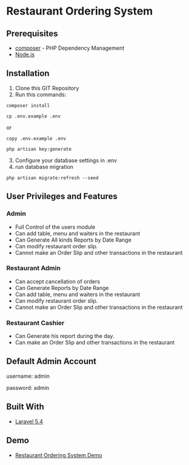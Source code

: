 # Restaurant Ordering System

## Prerequisites
* [composer](https://getcomposer.org/) - PHP Dependency Management
* [Node.js](https://nodejs.org/en/)

## Installation
1. Clone this GIT Repository
2. Run this commands:
```
composer install
```
```
cp .env.example .env
```
or
```
copy .env.example .env
```
```
php artisan key:generate
```

3. Configure your database settings in .env
4. run database migration
```
php artisan migrate:refresh --seed
```

## User Privileges and Features
### Admin
* Full Control of the users module
* Can add table, menu and waiters in the restaurant
* Can Generate All kinds Reports by Date Range
* Can modify restaurant order slip.
* Cannot make an Order Slip and other transactions in the restaurant

### Restaurant Admin
* Can accept cancellation of orders
* Can Generate Reports by Date Range
* Can add table, menu and waiters in the restaurant
* Can modify restaurant order slip.
* Cannot make an Order Slip and other transactions in the restaurant

### Restaurant Cashier
* Can Generate his report during the day. 
* Can make an Order Slip and other transactions in the restaurant

## Default Admin Account
username: admin

password: admin

## Built With

* [Laravel 5.4](https://laravel.com/)

## Demo
* [Restaurant Ordering System Demo](https://laravel.com/)